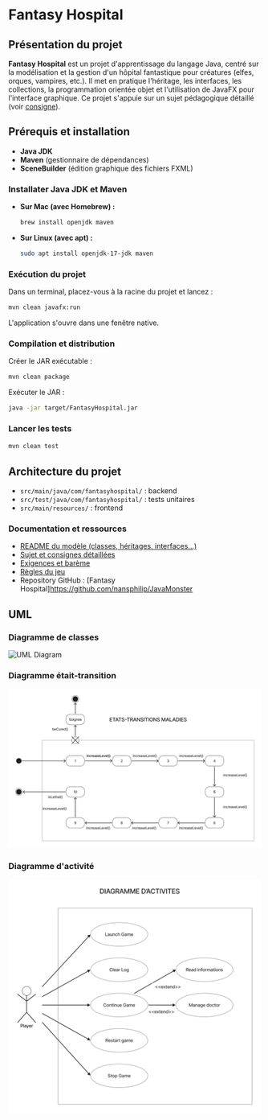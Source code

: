 # Fantasy Hospital

## Présentation du projet

**Fantasy Hospital** est un projet d'apprentissage du langage Java, centré sur la modélisation et la gestion d'un hôpital fantastique pour créatures (elfes, orques, vampires, etc.). Il met en pratique l'héritage, les interfaces, les collections, la programmation orientée objet et l'utilisation de JavaFX pour l'interface graphique. Ce projet s'appuie sur un sujet pédagogique détaillé (voir [consigne](docs/instruction)).

## Prérequis et installation

- **Java JDK**
- **Maven** (gestionnaire de dépendances)
- **SceneBuilder** (édition graphique des fichiers FXML)

### Installater Java JDK et Maven

- **Sur Mac (avec Homebrew) :**
  ```sh
  brew install openjdk maven
  ```
- **Sur Linux (avec apt) :**
  ```sh
  sudo apt install openjdk-17-jdk maven
  ```

### Exécution du projet

Dans un terminal, placez-vous à la racine du projet et lancez :

```sh
mvn clean javafx:run
```

L'application s'ouvre dans une fenêtre native.

### Compilation et distribution

Créer le JAR exécutable :

```sh
mvn clean package
```

Exécuter le JAR :

```sh
java -jar target/FantasyHospital.jar
```

### Lancer les tests

```sh
mvn clean test
```

## Architecture du projet

- `src/main/java/com/fantasyhospital/` : backend
- `src/test/java/com/fantasyhospital/` : tests unitaires
- `src/main/resources/` : frontend

### Documentation et ressources
- [README du modèle (classes, héritages, interfaces...)](docs/tree.md)
- [Sujet et consignes détaillées](docs/instruction)
- [Exigences et barème](docs/requirements)
- [Règles du jeu](docs/rules)
- Repository GitHub : [Fantasy Hospital]https://github.com/nansphilip/JavaMonster

## UML

### Diagramme de classes
![UML Diagram](<./diagrammes%20UML/Diagramme_de_classe.png>)

### Diagramme était-transition
![UML Diagram](<./diagrammes%20UML/Etats-transitions.png>)

### Diagramme d'activité
![UML Diagram](<./diagrammes%20UML/Diagramme_dactivite.png>)